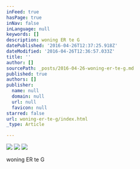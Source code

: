 ```yaml
---
inFeed: true
hasPage: true
inNav: false
inLanguage: null
keywords: []
description: woning ER te G
datePublished: '2016-04-26T12:37:25.918Z'
dateModified: '2016-04-26T12:36:57.033Z'
title: ''
author: []
sourcePath: _posts/2016-04-26-woning-er-te-g.md
published: true
authors: []
publisher:
  name: null
  domain: null
  url: null
  favicon: null
starred: false
url: woning-er-te-g/index.html
_type: Article

---
```

![](https://the-grid-user-content.s3-us-west-2.amazonaws.com/db3ba46b-7d01-4206-9fc8-3c33b5c3ac61.jpg)
![](https://the-grid-user-content.s3-us-west-2.amazonaws.com/f4b1aca3-d769-4cf5-8d49-38f9b6cb5ead.jpg)
![](https://the-grid-user-content.s3-us-west-2.amazonaws.com/98b96534-c3be-4800-84b4-c67c880a4d1a.jpg)

woning ER te G